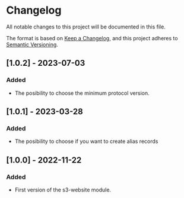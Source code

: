 # Changelog

All notable changes to this project will be documented in this file.

The format is based on [Keep a Changelog](https://keepachangelog.com/en/1.0.0/),
and this project adheres to [Semantic Versioning](https://semver.org/spec/v2.0.0.html).


## [1.0.2] - 2023-07-03

### Added

- The posibility to choose the minimum protocol version.


## [1.0.1] - 2023-03-28

### Added

- The posibility to choose if you want to create alias records

## [1.0.0] - 2022-11-22

### Added

- First version of the s3-website module.


